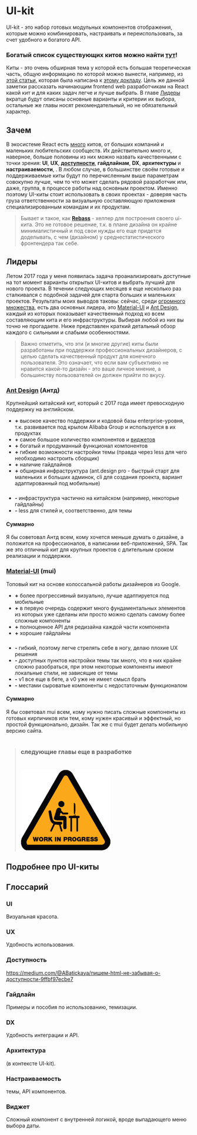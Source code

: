 # UI-kit

UI-kit - это набор готовых модульных компонентов отображения, которые можно комбинировать, настраивать и переиспользовать, за счет удобного и богатого API.

### Богатый список существующих китов можно найти [тут](https://adele.uxpin.com/)!

Киты - это очень обширная тема у которой есть большая теоретическая часть, общую информацию по которой можно вынести, например, из [этой статьи](https://habrahabr.ru/company/tinkoff/blog/337922/), которая была написана к [этому докладу](https://youtu.be/ZijpBIO452w?t=2800). Цель же данной заметки рассказать начинающим frontend web разработчикам на React какой кит и для каких задач легче и лучше выбрать. В главе [Лидеры](#leaders) вкратце будут описаны основные варианты и критерии их выбора, остальные же главы носят рекомендательный, но не обязательный характер.

## Зачем

В экосистеме React есть [много](https://adele.uxpin.com/) китов, от больших компаний и маленьких любительских сообществ. Их действительно много и, наверное, больше половины из них можно назвать качественными с точки зрения: **UI**, **UX**, [**доступности**](https://medium.com/@ABatickaya/пишем-html-не-забывая-о-доступности-9ffbf97ecbe7), **гайдлайнам**, **DX**, **архитектуры** и **настраиваемости**, . В любом случае, в большинстве своём готовые и поддерживаемые киты будут по перечисленным выше параметрам совокупно лучше, чем то что может сделать рядовой разработчик или, даже, группа, в процессе работы над основным проектом. Именно поэтому UI-киты стоит использовать в своих проектах - доверяя часть груза ответственности за визуальную составляющую приложения специализированным командам и их продуктам.

> Бывает и такое, как [**Rebass**](http://jxnblk.com/rebass/) - хелпер для построения своего ui-кита. Это не готовое решение, т.к. в плане дизайна он крайне минималистичный и под свои нужды его еще придется доделывать, с чем (дизайном) у среднестатистического фронтендера так себе.

## <a id="leaders">Лидеры</a>

Летом 2017 года у меня появилась задача проанализировать доступные на тот момент варианты открытых UI-китов и выбрать лучший для нового проекта. В течении следующих месяцев я еще несколько раз сталкивался с подобной задачей для старта больших и маленьких проектов. Результаты моих выводов таковы: сейчас, среди [огромного множества](https://adele.uxpin.com/), есть два основных лидера, это [Material-UI](https://material-ui-next.com) и [Ant Design](https://ant.design/docs/react/introduce), каждый из которых показывает качественный подход ко всем составляющим кита и его инфраструктуры. Выбирая любой из них вы точно не прогадаете. Ниже представлен краткий детальный обзор каждого с сильными и слабыми особенностями.

> Важно отметить, что эти (и многие другие) киты были разработаны при поддержки профессиональных дизайнеров, с целью сделать качественный продукт для конечного пользователя. Это означает, что если вам субъективно не нравится какой-то дизайн - это ваше личное мнение, а большинству пользователей он должен прийти по вкусу.

### [Ant Design](https://ant.design/docs/react/introduce) (Антд)

Крупнейший китайский кит, который с 2017 года имеет превосходную поддержку на английском.

* **+** высокое качество поддержки и кодовой базы enterprise-уровня, т.к. развивается под крылом Alibaba Group и используется в их продуктах
* **+** самое большое количество компонентов и [виджетов](#widget)
* **+** богатый и продуманный функционал компонентов
* **+** гибкие возможности настройки темы (правда через less для чего необходимо настроить сборщик)
* **+** наличие гайдлайнов
* **+** обширная инфраструктура (ant.design pro - быстрый старт для маленьких и больших админок, cli для создания проекта, вариант адаптированный под мобильные)
### 
* **-** инфраструктура частично на китайском (например, некоторые гайдлайны)
* **-** less для стилей и, соответственно, для темы

#### Суммарно

Я бы советовал Антд всем, кому хочется меньше думать о дизайне, а положится на профессионалов, в написании веб-приложений, SPA.
Так же это отличный кит для крупных проектов с длительным сроком реализации и поддержки.


### [Material-UI](https://material-ui-next.com) (mui)

Топовый кит на основе колоссальной работы дизайнеров из Google.

* **+** более прогрессивный визуально, лучше адаптируется под мобильные
* **+** в первую очередь содержит много фундаментальных элементов из которых уже сделаны или просто можно сделать самому более сложные компоненты
* **+** полноценное API для редизайна каждой части компонента
* **+** хорошие гайдлайны
### 
* **-** гибкий, поэтому легче стрелять себе в ногу, делаю плохие UX решения
* **-** доступных пунктов настройки темы так много, что в них крайне сложно разобраться, при этом некоторые компоненты имеют локальные стили, не зависящие от темы
* **-** v1 все еще в бете, а v0 уже не имеет смысл брать
* **-** местами сыроватые компоненты с недостаточным функционалом

#### Суммарно

Я бы советовал mui всем, кому нужно писать сложные компоненты из готовых кирпичиков или тем, кому нужен красивый и эффектный, но простой функционально, дизайн. Так же с mui будет делать мобильную версию сайта.

> # 
> ### следующие главы еще в разработке
> # 
> ![](../assets/work_In_progress.png)

## Подробнее про UI-киты

## Глоссарий

### UI

Визуальная красота.

### UX

Удобность использования.

### Доступность

https://medium.com/@ABatickaya/пишем-html-не-забывая-о-доступности-9ffbf97ecbe7

### Гайдлайн

Примеры и пособия по использованию, темизации.

### DX

Удобность интеграции и API.

### Архитектура

(в контексте UI-kit).

### Настраиваемость

темы, API компонентов.

### <a id="widget">Виджет</a>

Сложный компонент с внутренней логикой, вроде выпадающего меню выбора даты.